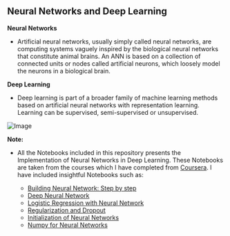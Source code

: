 ## **Neural Networks and Deep Learning**

**Neural Networks**
- Artificial neural networks, usually simply called neural networks, are computing systems vaguely inspired by the biological neural networks that constitute animal brains. An ANN is based on a collection of connected units or nodes called artificial neurons, which loosely model the neurons in a biological brain.

**Deep Learning**
- Deep learning is part of a broader family of machine learning methods based on artificial neural networks with representation learning. Learning can be supervised, semi-supervised or unsupervised.

![Image](https://res.cloudinary.com/dge89aqpc/image/upload/v1596893172/n_teqh1b.png)

**Note:**
- All the Notebooks included in this repository presents the Implementation of Neural Networks in Deep Learning. These Notebooks are taken from the courses which I have completed from [Coursera](https://www.coursera.org/). I have included insightful Notebooks such as:

  - [Building Neural Network: Step by step](https://github.com/ThinamXx/Neural-Networks-and-Deep-Learning/blob/master/Building%20Neural%20Networks%2001.ipynb)
  - [Deep Neural Network](https://github.com/ThinamXx/Neural-Networks-and-Deep-Learning/blob/master/Deep%20Neural%20Network%2002.ipynb)
  - [Logistic Regression with Neural Network](https://github.com/ThinamXx/NeuralNetworks-and-DeepLearning/blob/master/Logistic%20Regression%20with%20Neural%20Network%20Mindset.ipynb)
  - [Regularization and Dropout](https://github.com/ThinamXx/NeuralNetworks-and-DeepLearning/blob/master/Regularization%20and%20Dropout.ipynb)
  - [Initialization of Neural Networks](https://github.com/ThinamXx/NeuralNetworks-and-DeepLearning/blob/master/Initialization%20of%20Neural%20Networks.ipynb)
  - [Numpy for Neural Networks](https://github.com/ThinamXx/NeuralNetworks-and-DeepLearning/blob/master/Python%20Basics%20with%20Numpy.ipynb)
